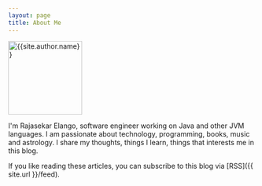 ```yaml
---
layout: page
title: About Me
---
```


<img src="{{ site.baseurl }}assets/images/profile.jpg" alt="{{site.author.name}}" height="150px" width="150px" />

<br>

I'm Rajasekar Elango, software engineer working on Java and other JVM languages. I am passionate about technology, programming, books, music and astrology.
I share my thoughts, things I learn, things that interests me in this blog. 

If you like reading these articles, you can subscribe to this blog via [RSS]({{ site.url }}/feed).